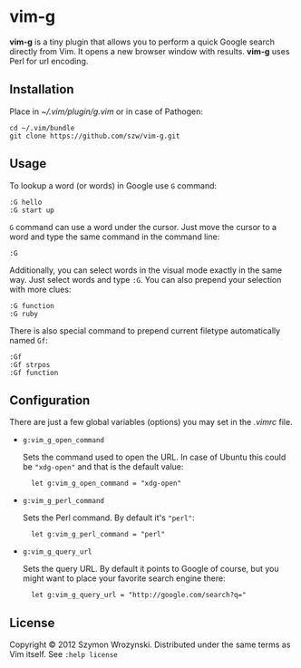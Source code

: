 vim-g
=====

**vim-g** is a tiny plugin that allows you to perform a quick Google search directly from
Vim. It opens a new browser window with results. **vim-g** uses Perl for url encoding.


Installation
------------

Place in *~/.vim/plugin/g.vim* or in case of Pathogen:

    cd ~/.vim/bundle
    git clone https://github.com/szw/vim-g.git


Usage
-----

To lookup a word (or words) in Google use `G` command:

    :G hello
    :G start up

`G` command can use a word under the cursor. Just move the cursor to a word and type the
same command in the command line:

    :G

Additionally, you can select words in the visual mode exactly in the same way. Just select
words and type `:G`. You can also prepend your selection with more clues:

    :G function
    :G ruby

There is also special command to prepend current filetype automatically named `Gf`:

    :Gf
    :Gf strpos
    :Gf function


Configuration
-------------

There are just a few global variables (options) you may set in the *.vimrc* file.

* `g:vim_g_open_command`

  Sets the command used to open the URL. In case of Ubuntu this could be `"xdg-open"` and
  that is the default value:

        let g:vim_g_open_command = "xdg-open"

* `g:vim_g_perl_command`

  Sets the Perl command. By default it's `"perl"`:

        let g:vim_g_perl_command = "perl"

* `g:vim_g_query_url`

  Sets the query URL. By default it points to Google of course, but you might want to
  place your favorite search engine there:

        let g:vim_g_query_url = "http://google.com/search?q="


License
-------

Copyright &copy; 2012 Szymon Wrozynski. Distributed under the same terms as Vim itself.
See `:help license`
